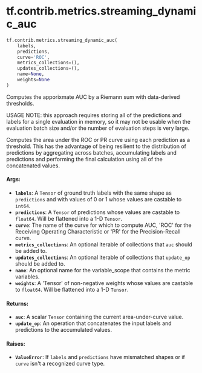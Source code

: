 <div itemscope itemtype="http://developers.google.com/ReferenceObject">
<meta itemprop="name" content="tf.contrib.metrics.streaming_dynamic_auc" />
<meta itemprop="path" content="Stable" />
</div>

# tf.contrib.metrics.streaming_dynamic_auc

``` python
tf.contrib.metrics.streaming_dynamic_auc(
    labels,
    predictions,
    curve='ROC',
    metrics_collections=(),
    updates_collections=(),
    name=None,
    weights=None
)
```

Computes the apporixmate AUC by a Riemann sum with data-derived thresholds.

USAGE NOTE: this approach requires storing all of the predictions and labels
for a single evaluation in memory, so it may not be usable when the evaluation
batch size and/or the number of evaluation steps is very large.

Computes the area under the ROC or PR curve using each prediction as a
threshold. This has the advantage of being resilient to the distribution of
predictions by aggregating across batches, accumulating labels and predictions
and performing the final calculation using all of the concatenated values.

#### Args:

* <b>`labels`</b>:  A `Tensor` of ground truth labels with the same shape as 
    `predictions` and with values of 0 or 1 whose values are castable to
    `int64`.
* <b>`predictions`</b>: A `Tensor` of predictions whose values are castable to
    `float64`. Will be flattened into a 1-D `Tensor`.
* <b>`curve`</b>: The name of the curve for which to compute AUC, 'ROC' for the
    Receiving Operating Characteristic or 'PR' for the Precision-Recall curve.
* <b>`metrics_collections`</b>: An optional iterable of collections that `auc` should
    be added to.
* <b>`updates_collections`</b>: An optional iterable of collections that `update_op`
    should be added to.
* <b>`name`</b>: An optional name for the variable_scope that contains the metric
    variables.
* <b>`weights`</b>: A 'Tensor' of non-negative weights whose values are castable to
    `float64`. Will be flattened into a 1-D `Tensor`.


#### Returns:

* <b>`auc`</b>: A scalar `Tensor` containing the current area-under-curve value.
* <b>`update_op`</b>: An operation that concatenates the input labels and predictions
    to the accumulated values.


#### Raises:

* <b>`ValueError`</b>: If `labels` and `predictions` have mismatched shapes or if
    `curve` isn't a recognized curve type.